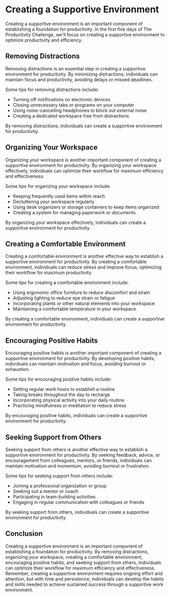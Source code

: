 Creating a Supportive Environment
==================================================================

Creating a supportive environment is an important component of establishing a foundation for productivity. In the first five days of The Productivity Challenge, we'll focus on creating a supportive environment to optimize productivity and efficiency.

Removing Distractions
---------------------

Removing distractions is an essential step in creating a supportive environment for productivity. By minimizing distractions, individuals can maintain focus and productivity, avoiding delays or missed deadlines.

Some tips for removing distractions include:

* Turning off notifications on electronic devices
* Closing unnecessary tabs or programs on your computer
* Using noise-cancelling headphones to block out external noise
* Creating a dedicated workspace free from distractions

By removing distractions, individuals can create a supportive environment for productivity.

Organizing Your Workspace
-------------------------

Organizing your workspace is another important component of creating a supportive environment for productivity. By organizing your workspace effectively, individuals can optimize their workflow for maximum efficiency and effectiveness.

Some tips for organizing your workspace include:

* Keeping frequently used items within reach
* Decluttering your workspace regularly
* Using desk organizers or storage containers to keep items organized
* Creating a system for managing paperwork or documents

By organizing your workspace effectively, individuals can create a supportive environment for productivity.

Creating a Comfortable Environment
----------------------------------

Creating a comfortable environment is another effective way to establish a supportive environment for productivity. By creating a comfortable environment, individuals can reduce stress and improve focus, optimizing their workflow for maximum productivity.

Some tips for creating a comfortable environment include:

* Using ergonomic office furniture to reduce discomfort and strain
* Adjusting lighting to reduce eye strain or fatigue
* Incorporating plants or other natural elements into your workspace
* Maintaining a comfortable temperature in your workspace

By creating a comfortable environment, individuals can create a supportive environment for productivity.

Encouraging Positive Habits
---------------------------

Encouraging positive habits is another important component of creating a supportive environment for productivity. By developing positive habits, individuals can maintain motivation and focus, avoiding burnout or exhaustion.

Some tips for encouraging positive habits include:

* Setting regular work hours to establish a routine
* Taking breaks throughout the day to recharge
* Incorporating physical activity into your daily routine
* Practicing mindfulness or meditation to reduce stress

By encouraging positive habits, individuals can create a supportive environment for productivity.

Seeking Support from Others
---------------------------

Seeking support from others is another effective way to establish a supportive environment for productivity. By seeking feedback, advice, or encouragement from colleagues, mentors, or friends, individuals can maintain motivation and momentum, avoiding burnout or frustration.

Some tips for seeking support from others include:

* Joining a professional organization or group
* Seeking out a mentor or coach
* Participating in team-building activities
* Engaging in regular communication with colleagues or friends

By seeking support from others, individuals can create a supportive environment for productivity.

Conclusion
----------

Creating a supportive environment is an important component of establishing a foundation for productivity. By removing distractions, organizing your workspace, creating a comfortable environment, encouraging positive habits, and seeking support from others, individuals can optimize their workflow for maximum efficiency and effectiveness. Remember, creating a supportive environment requires ongoing effort and attention, but with time and persistence, individuals can develop the habits and skills needed to achieve sustained success through a supportive work environment.


